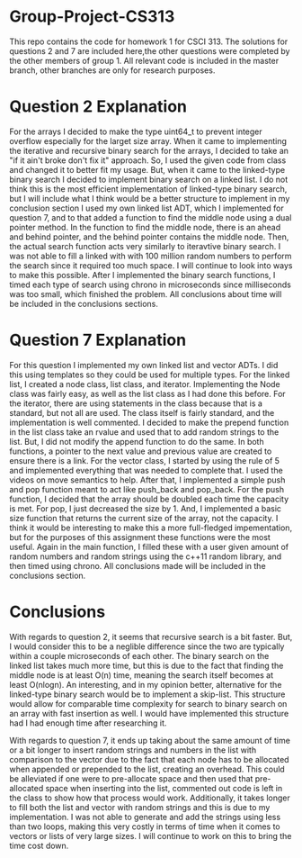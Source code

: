 # Group-Project-CS313
This repo contains the code for homework 1 for CSCI 313. The solutions for questions 2 and 7 are included here,the other questions were completed by the other members
of group 1. All relevant code is included in the master branch, other branches are only for research purposes.

# Question 2 Explanation
For the arrays I decided to make the type uint64_t to prevent integer overflow especially for the larget size array.
When it came to implementing the iterative and recursive binary search for the arrays, I decided to take an "if it ain't
broke don't fix it" approach. So, I used the given code from class and changed it to better fit my usage. But, when it came
to the linked-type binary search I decided to implement binary search on a linked list. I do not think this is the most efficient
implementation of linked-type binary search, but I will include what I think would be a better structure to implement in my conclusion section
I used my own linked list ADT, which I implemented for question 7, and to that added a function to find the middle node 
using a dual pointer method. In the function to find the middle node, there is an ahead and behind pointer, and the behind
pointer contains the middle node. Then, the actual search function acts very similarly to iteravtive binary search.
I was not able to fill a linked with with 100 million random numbers to perform the search since it required too much space.
I will continue to look into ways to make this possible. After I implemented the binary search functions, I timed each 
type of search using chrono in microseconds since milliseconds was too small, which finished the problem. All conclusions
about time will be included in the conclusions sections.
 
# Question 7 Explanation
For this question I implemented my own linked list and vector ADTs. I did this using templates so they could be used for 
multiple types. For the linked list, I created a node class, list class, and iterator. Implementing the Node class was fairly easy, as well as the list class as I had 
done this before. For the iterator, there are using statements in the class because that is a standard, but not all are used. The class itself is fairly standard,
and the implementation is well commented. I decided to make the prepend function in the list class take an rvalue and used that to add random strings to the list. 
But, I did not modify the append function to do the same. In both functions, a pointer to the next value and previous value are created to ensure there is a link.
For the vector class, I started by using the rule of 5 and implemented everything that was needed to complete that. I used the videos on move semantics to help. After that,
I implemented a simple push and pop function meant to act like push_back and pop_back. For the push function, I decided that the array should be doubled each time the 
capacity is met. For pop, I just decreased the size by 1. And, I implemented a basic size function that returns the current size of the array, not the capacity. I think
it would be interesting to make this a more full-fledged impementation, but for the purposes of this assignment these functions were the most useful. Again in the main function,
I filled these with a user given amount of random numbers and random strings using the c++11 random library, and then timed using chrono. All conclusions made will be included in the conclusions 
section. 

# Conclusions

With regards to question 2, it seems that recursive search is a bit faster. But, I would consider this to be a neglible difference
since the two are typically within a couple microseconds of each other. The binary search on the linked list takes much more 
time, but this is due to the fact that finding the middle node is at least O(n) time, meaning the search itself becomes at 
least O(nlogn). An interesting, and in my opinion better, alternative for the linked-type binary search would be to implement
a skip-list. This structure would allow for comparable time complexity for search to binary search on an array with fast insertion as well. I would have
implemented this structure had I had enough time after researching it.

With regards to question 7, it ends up taking about the same amount of time or a bit longer to insert random strings and numbers in the list with comparison to the vector due to the fact that each
node has to be allocated when appended or prepended to the list, creating an overhead. This could be alleviated if one were to pre-allocate space and then used that 
pre-allocated space when inserting into the list, commented out code is left in the class to show how that process would work. Additionally, it takes longer to fill both the
list and vector with random strings and this is due to my implementation. I was not able to generate and add the strings using less than two loops, making this very
costly in terms of time when it comes to vectors or lists of very large sizes. I will continue to work on this to bring the time cost down. 
